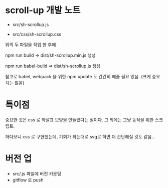 # scroll-up 개발 노트



* src/sh-scrollup.js

* src/css/sh-scrollup.css



위의 두 파일을 작업 한 후에 

npm run build => dist/sh-scrollup.min.js 생성

npm run babel-build => dist/sh-scrollup.js 생성



참고로 babel, webpack 을 위한 npm update 도 간간히 해줄 필요 있음. (크게 중요치는 않음)



# 특이점

중요한 것은 css 로 화살표 모양을 만들었다는 점이다. 그 외에는 그냥 동작을 위한 스크립트. 

하다보니 css 로 구현했는데, 기회가 되는대로 svg로 하면 더 간단해질 것도 같음... 



# 버전 업
* src/.js 파일에 버전 카운팅
* gitflow 로 push














